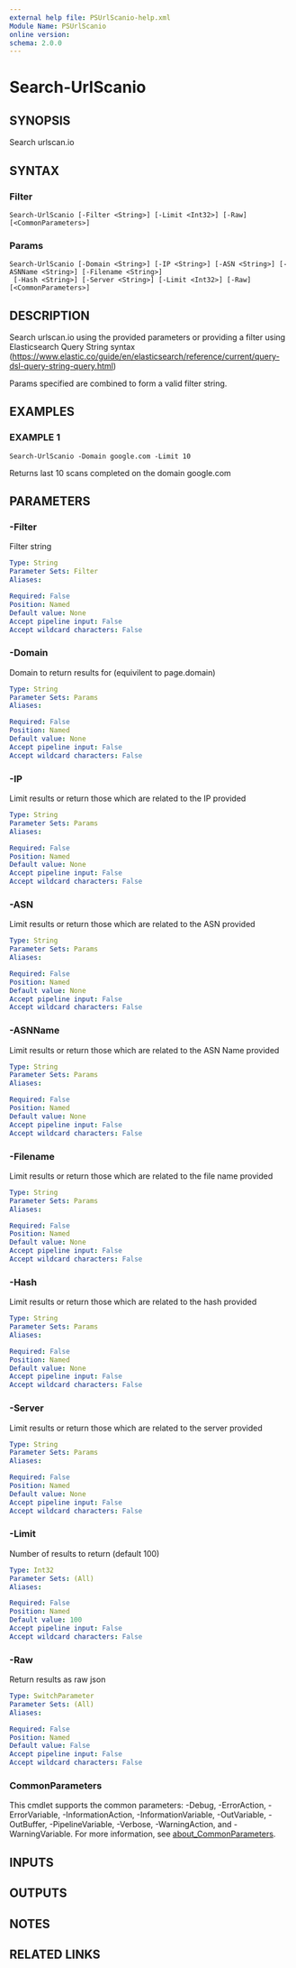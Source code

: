 ```yaml
---
external help file: PSUrlScanio-help.xml
Module Name: PSUrlScanio
online version:
schema: 2.0.0
---
```


# Search-UrlScanio

## SYNOPSIS
Search urlscan.io

## SYNTAX

### Filter
```
Search-UrlScanio [-Filter <String>] [-Limit <Int32>] [-Raw] [<CommonParameters>]
```

### Params
```
Search-UrlScanio [-Domain <String>] [-IP <String>] [-ASN <String>] [-ASNName <String>] [-Filename <String>]
 [-Hash <String>] [-Server <String>] [-Limit <Int32>] [-Raw] [<CommonParameters>]
```

## DESCRIPTION
Search urlscan.io using the provided parameters or providing a filter using Elasticsearch Query String syntax
(https://www.elastic.co/guide/en/elasticsearch/reference/current/query-dsl-query-string-query.html)

Params specified are combined to form a valid filter string.

## EXAMPLES

### EXAMPLE 1
```
Search-UrlScanio -Domain google.com -Limit 10
```

Returns last 10 scans completed on the domain google.com

## PARAMETERS

### -Filter
Filter string

```yaml
Type: String
Parameter Sets: Filter
Aliases:

Required: False
Position: Named
Default value: None
Accept pipeline input: False
Accept wildcard characters: False
```

### -Domain
Domain to return results for (equivilent to page.domain)

```yaml
Type: String
Parameter Sets: Params
Aliases:

Required: False
Position: Named
Default value: None
Accept pipeline input: False
Accept wildcard characters: False
```

### -IP
Limit results or return those which are related to the IP provided

```yaml
Type: String
Parameter Sets: Params
Aliases:

Required: False
Position: Named
Default value: None
Accept pipeline input: False
Accept wildcard characters: False
```

### -ASN
Limit results or return those which are related to the ASN provided

```yaml
Type: String
Parameter Sets: Params
Aliases:

Required: False
Position: Named
Default value: None
Accept pipeline input: False
Accept wildcard characters: False
```

### -ASNName
Limit results or return those which are related to the ASN Name provided

```yaml
Type: String
Parameter Sets: Params
Aliases:

Required: False
Position: Named
Default value: None
Accept pipeline input: False
Accept wildcard characters: False
```

### -Filename
Limit results or return those which are related to the file name provided

```yaml
Type: String
Parameter Sets: Params
Aliases:

Required: False
Position: Named
Default value: None
Accept pipeline input: False
Accept wildcard characters: False
```

### -Hash
Limit results or return those which are related to the hash provided

```yaml
Type: String
Parameter Sets: Params
Aliases:

Required: False
Position: Named
Default value: None
Accept pipeline input: False
Accept wildcard characters: False
```

### -Server
Limit results or return those which are related to the server provided

```yaml
Type: String
Parameter Sets: Params
Aliases:

Required: False
Position: Named
Default value: None
Accept pipeline input: False
Accept wildcard characters: False
```

### -Limit
Number of results to return (default 100)

```yaml
Type: Int32
Parameter Sets: (All)
Aliases:

Required: False
Position: Named
Default value: 100
Accept pipeline input: False
Accept wildcard characters: False
```

### -Raw
Return results as raw json

```yaml
Type: SwitchParameter
Parameter Sets: (All)
Aliases:

Required: False
Position: Named
Default value: False
Accept pipeline input: False
Accept wildcard characters: False
```

### CommonParameters
This cmdlet supports the common parameters: -Debug, -ErrorAction, -ErrorVariable, -InformationAction, -InformationVariable, -OutVariable, -OutBuffer, -PipelineVariable, -Verbose, -WarningAction, and -WarningVariable. For more information, see [about_CommonParameters](http://go.microsoft.com/fwlink/?LinkID=113216).

## INPUTS

## OUTPUTS

## NOTES

## RELATED LINKS
